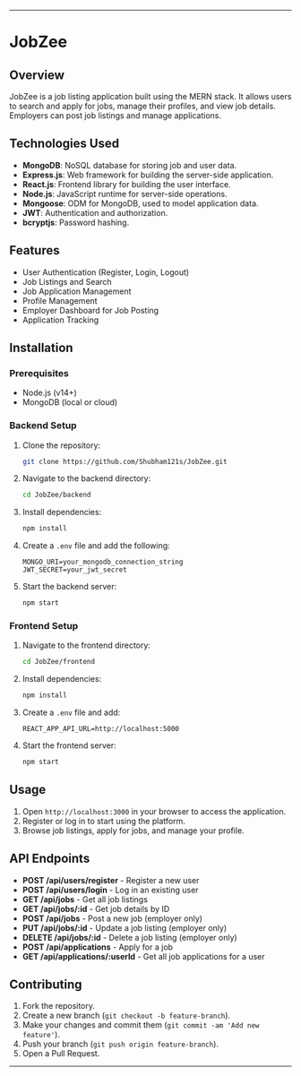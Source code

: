 

---

# JobZee

## Overview
JobZee is a job listing application built using the MERN stack. It allows users to search and apply for jobs, manage their profiles, and view job details. Employers can post job listings and manage applications. 

## Technologies Used
- **MongoDB**: NoSQL database for storing job and user data.
- **Express.js**: Web framework for building the server-side application.
- **React.js**: Frontend library for building the user interface.
- **Node.js**: JavaScript runtime for server-side operations.
- **Mongoose**: ODM for MongoDB, used to model application data.
- **JWT**: Authentication and authorization.
- **bcryptjs**: Password hashing.

## Features
- User Authentication (Register, Login, Logout)
- Job Listings and Search
- Job Application Management
- Profile Management
- Employer Dashboard for Job Posting
- Application Tracking

## Installation

### Prerequisites
- Node.js (v14+)
- MongoDB (local or cloud)

### Backend Setup
1. Clone the repository:
   ```bash
   git clone https://github.com/Shubham121s/JobZee.git
   ```
2. Navigate to the backend directory:
   ```bash
   cd JobZee/backend
   ```
3. Install dependencies:
   ```bash
   npm install
   ```
4. Create a `.env` file and add the following:
   ```env
   MONGO_URI=your_mongodb_connection_string
   JWT_SECRET=your_jwt_secret
   ```
5. Start the backend server:
   ```bash
   npm start
   ```

### Frontend Setup
1. Navigate to the frontend directory:
   ```bash
   cd JobZee/frontend
   ```
2. Install dependencies:
   ```bash
   npm install
   ```
3. Create a `.env` file and add:
   ```env
   REACT_APP_API_URL=http://localhost:5000
   ```
4. Start the frontend server:
   ```bash
   npm start
   ```

## Usage
1. Open `http://localhost:3000` in your browser to access the application.
2. Register or log in to start using the platform.
3. Browse job listings, apply for jobs, and manage your profile.

## API Endpoints
- **POST /api/users/register** - Register a new user
- **POST /api/users/login** - Log in an existing user
- **GET /api/jobs** - Get all job listings
- **GET /api/jobs/:id** - Get job details by ID
- **POST /api/jobs** - Post a new job (employer only)
- **PUT /api/jobs/:id** - Update a job listing (employer only)
- **DELETE /api/jobs/:id** - Delete a job listing (employer only)
- **POST /api/applications** - Apply for a job
- **GET /api/applications/:userId** - Get all job applications for a user

## Contributing
1. Fork the repository.
2. Create a new branch (`git checkout -b feature-branch`).
3. Make your changes and commit them (`git commit -am 'Add new feature'`).
4. Push your branch (`git push origin feature-branch`).
5. Open a Pull Request.

---


